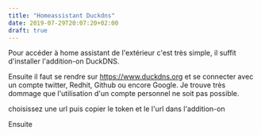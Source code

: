 ```yaml
---
title: "Homeassistant Duckdns"
date: 2019-07-29T20:07:20+02:00
draft: true
---
```


Pour accéder à home assistant de l'extérieur c'est très simple, il suffit d'installer l'addition-on DuckDNS.

Ensuite il faut se rendre sur https://www.duckdns.org et se connecter avec un compte twitter, Redhit, Github ou encore Google. Je trouve très dommage que l'utilisation d'un compte personnel ne soit pas possible.

choisissez une url puis copier le token et le l'url dans l'addition-on

Ensuite 